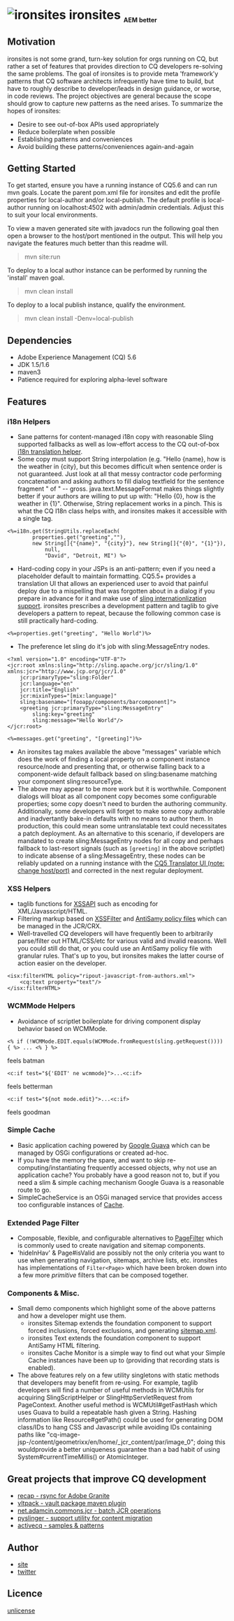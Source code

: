 ![ironsites](https://raw.github.com/steeleforge/ironsites/master/src/site/resources/ironsites_32x32.png "ironsites") ironsites <sub style="font-size: 0.5em">AEM better</sub>
=========

Motivation
-----------
ironsites is not some grand, turn-key solution for orgs running on CQ, but rather a set of features that provides direction to CQ developers re-solving the same problems. The goal of ironsites is to provide meta 'framework'y patterns that CQ software architects infrequently have time to build, but have to roughly describe to developer/leads in design guidance, or worse, in code reviews. The project objectives are general because the scope should grow to capture new patterns as the need arises. To summarize the hopes of ironsites:

+ Desire to see out-of-box APIs used appropriately
+ Reduce boilerplate when possible
+ Establishing patterns and conveniences
+ Avoid building these patterns/conveniences again-and-again

Getting Started
-----------
To get started, ensure you have a running instance of CQ5.6 and can run mvn goals. Locate the parent pom.xml file for ironsites and edit the profile properties for local-author and/or local-publish. The default profile is local-author running on localhost:4502 with admin/admin credentials. Adjust this to suit your local environments.

To view a maven generated site with javadocs run the following goal then open a browser to the host/port mentioned in the output. This will help you navigate the features much better than this readme will.
> mvn site:run

To deploy to a local author instance can be performed by running the 'install' maven goal. 
> mvn clean install

To deploy to a local publish instance, qualify the environment.
> mvn clean install -Denv=local-publish

Dependencies
-----------
+ Adobe Experience Management (CQ) 5.6
+ JDK 1.5/1.6
+ maven3
+ Patience required for exploring alpha-level software

Features
-----------

### i18n Helpers
+ Sane patterns for content-managed i18n copy with reasonable Sling supported fallbacks as well as low-effort access to the CQ out-of-box [i18n translation helper]( http://dev.day.com/docs/en/cq/current/javadoc/com/day/cq/i18n/I18n.html).
+ Some copy must support String interpolation (e.g. "Hello {name}, how is the weather in {city}, but this becomes difficult when sentence order is not guaranteed. Just look at all that messy contractor code performing concatenation and asking authors to fill dialog textfield for the sentence fragment " of " -- gross. java.text.MessageFormat makes things slightly better if your authors are willing to put up with: "Hello {0}, how is the weather in {1}". Otherwise, String replacement works in a pinch. This is what the CQ I18n class helps with, and ironsites makes it accessible with a single tag.

<!-- language-all: java -->
	<%=i18n.get(StringUtils.replaceEach(
			properties.get("greeting",""),
			new String[]{"{name}", "{city}"}, new String[]{"{0}", "{1}"}),
				null,
				"David", "Detroit, MI") %>

+ Hard-coding copy in your JSPs is an anti-pattern; even if you need a placeholder default to maintain formatting. CQ5.5+ provides a translation UI that allows an experienced user to avoid that painful deploy due to a mispelling that was forgotten about in a dialog if you prepare in advance for it and make use of [sling internationlization support](http://sling.apache.org/documentation/bundles/internationalization-support-i18n.html). ironsites prescribes a development pattern and taglib to give developers a pattern to repeat, because the following common case is still practically hard-coding.

<!-- language-all: java -->
	<%=properties.get("greeting", "Hello World")%>

+ The preference let sling do it's job with sling:MessageEntry nodes.

<!-- language-all: xml -->
	<?xml version="1.0" encoding="UTF-8"?>
	<jcr:root xmlns:sling="http://sling.apache.org/jcr/sling/1.0" xmlns:jcr="http://www.jcp.org/jcr/1.0"
	    jcr:primaryType="sling:Folder"
	    jcr:language="en"
	    jcr:title="English"
	    jcr:mixinTypes="[mix:language]"
	    sling:basename="[fooapp/components/barcomponent]">
	    <greeting jcr:primaryType="sling:MessageEntry"
    		sling:key="greeting"
    		sling:message="Hello World"/>
	</jcr:root>

<!-- language-all: java -->
	<%=messages.get("greeting", "[greeting]")%>

+ An ironsites tag makes available the above "messages" variable which does the work of finding a local property on a component instance resource/node and presenting that, or otherwise falling back to a component-wide default fallback based on sling:basename matching your component sling:resourceType.
+ The above may appear to be more work but it is worthwhile. Component dialogs will bloat as all component copy becomes some configurable properties; some copy doesn't need to burden the authoring community. Additionally, some developers will forget to make some copy authorable and inadvertantly bake-in defaults with no means to author them. In production, this could mean some untranslatable text could necessitates a patch deployment. As an alternative to this scenario, if developers are mandated to create sling:MessageEntry nodes for all copy and perhaps fallback to last-resort signals (such as `[greeting]` in the above scriptlet) to indicate absense of a sling:MessageEntry, these nodes can be reliably updated on a running instance with the [CQ5 Translator UI (note: change host/port)](http://localhost:4502/libs/cq/i18n/translator.html) and corrected in the next regular deployment. 

### XSS Helpers
+ taglib functions for [XSSAPI](http://dev.day.com/docs/en/cq/current/javadoc/com/adobe/granite/xss/XSSAPI.html) such as encoding for XML/Javasscript/HTML.  
+ Filtering markup based on [XSSFilter](http://dev.day.com/docs/en/cq/current/javadoc/com/adobe/granite/xss/XSSFilter.html) and [AntiSamy policy files](https://www.owasp.org/index.php/Category:OWASP_AntiSamy_Project#Stage_3_-_Tailoring_the_policy_file) which can be managed in the JCR/CRX.
+ Well-travelled CQ developers will have frequently been to arbitrarily parse/filter out HTML/CSS/etc for various valid and invalid reasons. Well you could still do that, or you could use an AntiSamy policy file with granular rules. That's up to you, but ironsites makes the latter course of action easier on the developer.

<!-- language-all: java -->
	<isx:filterHTML policy="ripout-javascript-from-authors.xml">
		<cq:text property="text"/>
	</isx:filterHTML>

### WCMMode Helpers
+ Avoidance of scriptlet boilerplate for driving component display behavior based on WCMMode.

<!-- language-all: java -->
    <% if (!WCMMode.EDIT.equals(WCMMode.fromRequest(sling.getRequest()))) { %> ... <% } %>

feels batman

<!-- language-all: java -->
    <c:if test="${'EDIT' ne wcmmode}">...<c:if>
    
feels betterman
    
<!-- language-all: java -->
    <c:if test="${not mode.edit}">...<c:if>

feels goodman

### Simple Cache
+ Basic application caching powered by [Google Guava](https://code.google.com/p/guava-libraries/wiki/CachesExplained) which can be managed by OSGi configurations or created ad-hoc.
+ If you have the memory the spare, and want to skip re-computing/instantiating frequently accessed objects, why not use an application cache? You probably have a good reason not to, but if you need a slim & simple caching mechanism Google Guava is a reasonable route to go.
+ SimpleCacheService is an OSGi managed service that provides access too configurable instances of [Cache](http://docs.guava-libraries.googlecode.com/git/javadoc/com/google/common/cache/Cache.html).

### Extended Page Filter
+ Composable, flexible, and configurable alternatives to [PageFilter](http://dev.day.com/docs/en/cq/current/javadoc/com/day/cq/wcm/api/PageFilter.html) which is commonly used to create navigation and sitemap components.
+ 'hideInHav' & Page#isValid are possibly not the only criteria you want to use when generating navigation, sitemaps, archive lists, etc. ironsites has implementations of `Filter<Page>` which have been broken down into a few more _primitive_ filters that can be composed together.

### Components & Misc.
+ Small demo components which highlight some of the above patterns and how a developer might use them.
    + ironsites Sitemap extends the foundation component to support forced inclusions, forced exclusions, and generating [sitemap.xml](http://sitemaps.org).
    + ironsites Text extends the foundation component to support AntiSamy HTML filtering.
    + ironsites Cache Monitor is a simple way to find out what your Simple Cache instances have been up to (providing that recording stats is enabled).
+ The above features rely on a few utility singletons with static methods that developers may benefit from re-using. For example, taglib developers will find a number of useful methods in WCMUtils for acquiring SlingScriptHelper or SlingHttpServletRequest from PageContext. Another useful method is WCMUtil#getFastHash which uses Guava to build a repeatable hash given a String. Hashing information like Resource#getPath() could be used for generating DOM class/IDs to hang CSS and Javascript while avoiding IDs containing paths like "cq-image-jsp-/content/geometrixx/en/home/_jcr_content/par/image_0"; doing this wouldprovide a better uniqueness guarantee than a bad habit of using System#currentTimeMillis() or AtomicInteger.

Great projects that improve CQ development
-----------
+ [recap - rsync for Adobe Granite](https://github.com/adamcin/net.adamcin.recap)
+ [vltpack - vault package maven plugin](https://github.com/adamcin/vltpack-maven-plugin)
+ [net.adamcin.commons.jcr - batch JCR operations](https://github.com/adamcin/net.adamcin.commons.jcr)
+ [pyslinger - support utility for content migration](https://github.com/sevennineteen/pyslinger)
+ [activecq - samples & patterns](https://github.com/activecq)

Author
-----------
+ [site](http://www.steeleforge.com)
+ [twitter](http://www.twitter.com/davidsteele)

Licence
-----------
[unlicense](http://unlicense.org)
